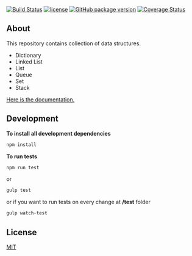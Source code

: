 [![Build Status](https://travis-ci.org/DNonov/data-structures-lib.svg?branch=master)](https://travis-ci.org/DNonov/data-structures-lib) [![license](https://img.shields.io/github/license/DNonov/data-structures-lib.svg)](./LICENSE) [![GitHub package version](https://img.shields.io/github/package-json/v/DNonov/data-structures-lib.svg)](./package.json) [![Coverage Status](https://coveralls.io/repos/github/DNonov/data-structures-lib/badge.svg?branch=master)](https://coveralls.io/github/DNonov/data-structures-lib?branch=master)



## About
This repository contains collection of data structures.
* Dictionary
* Linked List
* List
* Queue
* Set
* Stack

[Here is the documentation.](https://dnonov.github.io/data-structures-lib/)

## Development

**To install all development dependencies**

```bash
npm install
```

**To run tests**
```bash
npm run test
```
or
```bash
gulp test
```
or if you want to run tests on every change at **/test** folder
```bash
gulp watch-test
```
## License
[MIT](./LICENSE)